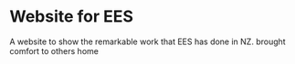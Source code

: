 # Website for EES
A website to show the remarkable work that EES has done in NZ.
brought comfort to others home
